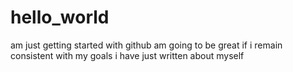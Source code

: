 # hello_world
am just getting started with github
am going to be great if i remain consistent with my goals
i have just written about myself
